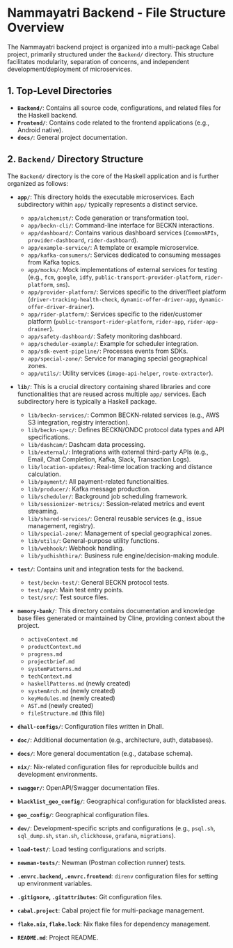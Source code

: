 # Nammayatri Backend - File Structure Overview

The Nammayatri backend project is organized into a multi-package Cabal project, primarily structured under the `Backend/` directory. This structure facilitates modularity, separation of concerns, and independent development/deployment of microservices.

## 1. Top-Level Directories

*   **`Backend/`**: Contains all source code, configurations, and related files for the Haskell backend.
*   **`Frontend/`**: Contains code related to the frontend applications (e.g., Android native).
*   **`docs/`**: General project documentation.

## 2. `Backend/` Directory Structure

The `Backend/` directory is the core of the Haskell application and is further organized as follows:

*   **`app/`**: This directory holds the executable microservices. Each subdirectory within `app/` typically represents a distinct service.
    *   `app/alchemist/`: Code generation or transformation tool.
    *   `app/beckn-cli/`: Command-line interface for BECKN interactions.
    *   `app/dashboard/`: Contains various dashboard services (`CommonAPIs`, `provider-dashboard`, `rider-dashboard`).
    *   `app/example-service/`: A template or example microservice.
    *   `app/kafka-consumers/`: Services dedicated to consuming messages from Kafka topics.
    *   `app/mocks/`: Mock implementations of external services for testing (e.g., `fcm`, `google`, `idfy`, `public-transport-provider-platform`, `rider-platform`, `sms`).
    *   `app/provider-platform/`: Services specific to the driver/fleet platform (`driver-tracking-health-check`, `dynamic-offer-driver-app`, `dynamic-offer-driver-drainer`).
    *   `app/rider-platform/`: Services specific to the rider/customer platform (`public-transport-rider-platform`, `rider-app`, `rider-app-drainer`).
    *   `app/safety-dashboard/`: Safety monitoring dashboard.
    *   `app/scheduler-example/`: Example for scheduler integration.
    *   `app/sdk-event-pipeline/`: Processes events from SDKs.
    *   `app/special-zone/`: Service for managing special geographical zones.
    *   `app/utils/`: Utility services (`image-api-helper`, `route-extractor`).

*   **`lib/`**: This is a crucial directory containing shared libraries and core functionalities that are reused across multiple `app/` services. Each subdirectory here is typically a Haskell package.
    *   `lib/beckn-services/`: Common BECKN-related services (e.g., AWS S3 integration, registry interaction).
    *   `lib/beckn-spec/`: Defines BECKN/ONDC protocol data types and API specifications.
    *   `lib/dashcam/`: Dashcam data processing.
    *   `lib/external/`: Integrations with external third-party APIs (e.g., Email, Chat Completion, Kafka, Slack, Transaction Logs).
    *   `lib/location-updates/`: Real-time location tracking and distance calculation.
    *   `lib/payment/`: All payment-related functionalities.
    *   `lib/producer/`: Kafka message production.
    *   `lib/scheduler/`: Background job scheduling framework.
    *   `lib/sessionizer-metrics/`: Session-related metrics and event streaming.
    *   `lib/shared-services/`: General reusable services (e.g., issue management, registry).
    *   `lib/special-zone/`: Management of special geographical zones.
    *   `lib/utils/`: General-purpose utility functions.
    *   `lib/webhook/`: Webhook handling.
    *   `lib/yudhishthira/`: Business rule engine/decision-making module.

*   **`test/`**: Contains unit and integration tests for the backend.
    *   `test/beckn-test/`: General BECKN protocol tests.
    *   `test/app/`: Main test entry points.
    *   `test/src/`: Test source files.

*   **`memory-bank/`**: This directory contains documentation and knowledge base files generated or maintained by Cline, providing context about the project.
    *   `activeContext.md`
    *   `productContext.md`
    *   `progress.md`
    *   `projectbrief.md`
    *   `systemPatterns.md`
    *   `techContext.md`
    *   `haskellPatterns.md` (newly created)
    *   `systemArch.md` (newly created)
    *   `keyModules.md` (newly created)
    *   `AST.md` (newly created)
    *   `fileStructure.md` (this file)

*   **`dhall-configs/`**: Configuration files written in Dhall.
*   **`doc/`**: Additional documentation (e.g., architecture, auth, databases).
*   **`docs/`**: More general documentation (e.g., database schema).
*   **`nix/`**: Nix-related configuration files for reproducible builds and development environments.
*   **`swagger/`**: OpenAPI/Swagger documentation files.
*   **`blacklist_geo_config/`**: Geographical configuration for blacklisted areas.
*   **`geo_config/`**: Geographical configuration files.
*   **`dev/`**: Development-specific scripts and configurations (e.g., `psql.sh`, `sql_dump.sh`, `stan.sh`, `clickhouse`, `grafana`, `migrations`).
*   **`load-test/`**: Load testing configurations and scripts.
*   **`newman-tests/`**: Newman (Postman collection runner) tests.
*   **`.envrc.backend`, `.envrc.frontend`**: `direnv` configuration files for setting up environment variables.
*   **`.gitignore`, `.gitattributes`**: Git configuration files.
*   **`cabal.project`**: Cabal project file for multi-package management.
*   **`flake.nix`, `flake.lock`**: Nix flake files for dependency management.
*   **`README.md`**: Project README.

